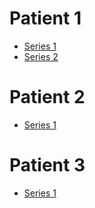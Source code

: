 # Patient 1
- [Series 1](2_ENT_IMRT_Day1.nrrd)
- [Series 2](Day1_CT.nrrd)

# Patient 2
- [Series 1](Day2_CT.nrrd)

# Patient 3
- [Series 1](Day3_CT.nrrd)